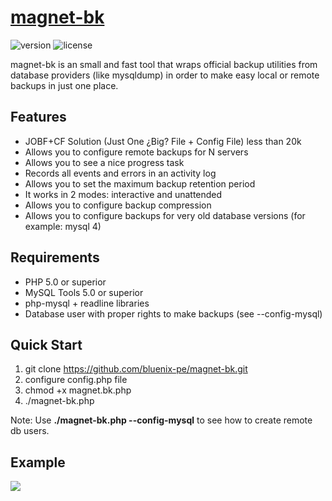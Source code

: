 # [magnet-bk](https://bluenix.pe/tools/scripting/magnet-bk.html)
![version](https://img.shields.io/badge/version-1.3.0-blue.svg) ![license](https://img.shields.io/badge/license-MIT-green.svg)

magnet-bk is an small and fast tool that wraps official backup utilities from database providers (like mysqldump) in order to make easy local or remote backups in just one place.

## Features

* JOBF+CF Solution (Just One ¿Big? File + Config File) less than 20k
* Allows you to configure remote backups for N servers
* Allows you to see a nice progress task
* Records all events and errors in an activity log
* Allows you to set the maximum backup retention period 
* It works in 2 modes: interactive and unattended
* Allows you to configure backup compression
* Allows you to configure backups for very old database versions (for example: mysql 4)

## Requirements
* PHP 5.0 or superior
* MySQL Tools 5.0 or superior
* php-mysql + readline libraries
* Database user with proper rights to make backups (see  --config-mysql)

## Quick Start

1. git clone https://github.com/bluenix-pe/magnet-bk.git
2. configure config.php file
3. chmod +x magnet.bk.php
4. ./magnet-bk.php

Note: Use **./magnet-bk.php --config-mysql** to see how to create remote db users.

## Example

<img src="http://www.bluenix.pe/tools/scripting/magnet-bk/magnet-bk1.png" />
